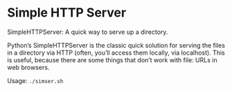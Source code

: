 # Simple HTTP Server
SimpleHTTPServer: A quick way to serve up a directory.

Python’s SimpleHTTPServer is the classic quick solution for serving the files in a directory via HTTP (often, you’ll access them locally, via localhost). This is useful, because there are some things that don’t work with file: URLs in web browsers.

Usage: `./simser.sh`
